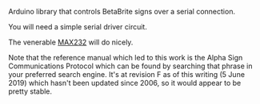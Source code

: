Arduino library that controls BetaBrite signs over a serial connection.

You will need a simple serial driver circuit.

The venerable [MAX232](http://en.wikipedia.org/wiki/MAX232) will do nicely.

Note that the reference manual which led to this work is the Alpha Sign Communications Protocol which can be found by searching that phrase in your preferred search engine. It's at revision F as of this writing (5 June 2019) which hasn't been updated since 2006, so it would appear to be pretty stable.
